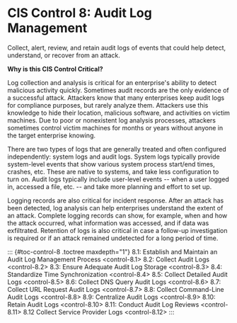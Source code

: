 # CIS Control 8: Audit Log Management

Collect, alert, review, and retain audit logs of events that could help
detect, understand, or recover from an attack.

**Why is this CIS Control Critical?**

Log collection and analysis is critical for an enterprise's ability to
detect malicious activity quickly. Sometimes audit records are the only
evidence of a successful attack. Attackers know that many enterprises
keep audit logs for compliance purposes, but rarely analyze them.
Attackers use this knowledge to hide their location, malicious software,
and activities on victim machines. Due to poor or nonexistent log
analysis processes, attackers sometimes control victim machines for
months or years without anyone in the target enterprise knowing.

There are two types of logs that are generally treated and often
configured independently: system logs and audit logs. System logs
typically provide system-level events that show various system process
start/end times, crashes, etc. These are native to systems, and take
less configuration to turn on. Audit logs typically include user-level
events -- when a user logged in, accessed a file, etc. -- and take more
planning and effort to set up.

Logging records are also critical for incident response. After an attack
has been detected, log analysis can help enterprises understand the
extent of an attack. Complete logging records can show, for example,
when and how the attack occurred, what information was accessed, and if
data was exfiltrated. Retention of logs is also critical in case a
follow-up investigation is required or if an attack remained undetected
for a long period of time.

::: {#toc-control-8 .toctree maxdepth="1"}
8.1: Establish and Maintain an Audit Log Management Process
\<control-8.1\> 8.2: Collect Audit Logs \<control-8.2\> 8.3: Ensure
Adequate Audit Log Storage \<control-8.3\> 8.4: Standardize Time
Synchronization \<control-8.4\> 8.5: Collect Detailed Audit Logs
\<control-8.5\> 8.6: Collect DNS Query Audit Logs \<control-8.6\> 8.7:
Collect URL Request Audit Logs \<control-8.7\> 8.8: Collect Command-Line
Audit Logs \<control-8.8\> 8.9: Centralize Audit Logs \<control-8.9\>
8.10: Retain Audit Logs \<control-8.10\> 8.11: Conduct Audit Log Reviews
\<control-8.11\> 8.12 Collect Service Provider Logs \<control-8.12\>
:::
